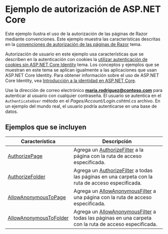 # <a name="aspnet-core-authorization-sample"></a>Ejemplo de autorización de ASP.NET Core

Este ejemplo ilustra el uso de la autorización de las páginas de Razor mediante convenciones. Este ejemplo muestra las características descritas en la [convenciones de autorización de las páginas de Razor](https://docs.microsoft.com/aspnet/core/security/authorization/razor-pages-authorization) tema.

Autorización de usuario en este ejemplo usa características que se describen en la autenticación con cookies la [utilizar autenticación de cookies sin ASP.NET Core Identity](https://docs.microsoft.com/aspnet/core/security/authentication/cookie) tema. Los conceptos y ejemplos que se muestran en este tema se aplican igualmente a las aplicaciones que usan ASP.NET Core Identity. Para obtener información sobre el uso de ASP.NET Core Identity, vea [Introducción a la identidad en ASP.NET Core](https://docs.microsoft.com/aspnet/core/security/authentication/identity).

Use la dirección de correo electrónico **maria.rodriguez@contoso.com** para autenticar al usuario con cualquier contraseña. El usuario se autentica en el `AuthenticateUser` método en el *Pages/Account/Login.cshtml.cs* archivo. En un ejemplo del mundo real, el usuario podría autenticarse en una base de datos.

## <a name="examples-in-this-sample"></a>Ejemplos que se incluyen

| Característica | Descripción |
| --- | --- |
| [AuthorizePage](https://docs.microsoft.com/dotnet/api/microsoft.extensions.dependencyinjection.pageconventioncollectionextensions.authorizepage) | Agrega un [AuthorizeFilter](https://docs.microsoft.com/dotnet/api/microsoft.aspnetcore.mvc.authorization.authorizefilter) a la página con la ruta de acceso especificada. |
| [AuthorizeFolder](https://docs.microsoft.com/dotnet/api/microsoft.extensions.dependencyinjection.pageconventioncollectionextensions.authorizefolder) | Agrega un [AuthorizeFilter](https://docs.microsoft.com/dotnet/api/microsoft.aspnetcore.mvc.authorization.authorizefilter) a todas las páginas en una carpeta con la ruta de acceso especificada. |
| [AllowAnonymousToPage](https://docs.microsoft.com/dotnet/api/microsoft.extensions.dependencyinjection.pageconventioncollectionextensions.allowanonymoustopage) | Agrega un [AllowAnonymousFilter](https://docs.microsoft.com/dotnet/api/microsoft.aspnetcore.mvc.authorization.allowanonymousfilter) a una página con la ruta de acceso especificada. |
| [AllowAnonymousToFolder](https://docs.microsoft.com/dotnet/api/microsoft.extensions.dependencyinjection.pageconventioncollectionextensions.allowanonymoustofolder) | Agrega un [AllowAnonymousFilter](https://docs.microsoft.com/dotnet/api/microsoft.aspnetcore.mvc.authorization.allowanonymousfilter) a todas las páginas en una carpeta con la ruta de acceso especificada. |

